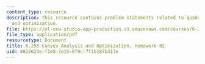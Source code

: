 ```yaml
---
content_type: resource
description: This resource contains problem statements related to quadratic program
  and optimization.
file: https://ol-ocw-studio-app-production.s3.amazonaws.com/courses/6-253-convex-analysis-and-optimization-spring-2012/8822623ef1e07e150f9c7f1b187b413e_MIT6_253S12_hw02.pdf
file_type: application/pdf
resourcetype: Document
title: 6.253 Convex Analysis and Optimization, Homework 02
uid: 8822623e-f1e0-7e15-0f9c-7f1b187b413e
---
```

